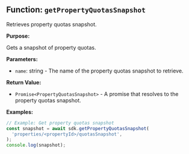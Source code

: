 ## Function: `getPropertyQuotasSnapshot`

Retrieves property quotas snapshot.

**Purpose:**

Gets a snapshot of property quotas.

**Parameters:**

- `name`: string - The name of the property quotas snapshot to retrieve.

**Return Value:**

- `Promise<PropertyQuotasSnapshot>` - A promise that resolves to the property quotas snapshot.

**Examples:**

```typescript
// Example: Get property quotas snapshot
const snapshot = await sdk.getPropertyQuotasSnapshot(
  'properties/<propertyId>/quotasSnapshot',
);
console.log(snapshot);
```